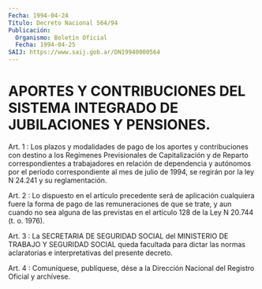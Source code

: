 ```yaml
---
Fecha: 1994-04-24
Título: Decreto Nacional 564/94
Publicación:
  Organismo: Boletín Oficial
  Fecha: 1994-04-25
SAIJ: https://www.saij.gob.ar/DN19940000564
---
```

# APORTES Y CONTRIBUCIONES DEL SISTEMA INTEGRADO DE JUBILACIONES Y PENSIONES.

<a id="1"></a>
Art.  1  :  Los  plazos y modalidades de pago de los aportes y contribuciones  con  destino   a  los  Regímenes  Previsionales  de Capitalización  y  de Reparto correspondientes  a  trabajadores  en relación de dependencia  y autónomos por el período correspondiente al mes de julio de 1994, se  regirán  por  la  ley  N  24.241  y su reglamentación.

<a id="2"></a>
Art.  2  :  Lo  dispuesto  en  el  artículo precedente será de aplicación cualquiera fuere la forma de pago  de las remuneraciones de que se trate, y aun cuando no sea alguna de  las previstas en el artículo 128 de la Ley N 20.744 (t. o. 1976).

<a id="3"></a>
Art.  3  : La SECRETARIA DE SEGURIDAD SOCIAL del MINISTERIO DE TRABAJO Y SEGURIDAD  SOCIAL  queda facultada para dictar las normas aclaratorias e interpretativas del presente decreto.

<a id="4"></a>
Art. 4 : Comuníquese, publíquese, dése a la Dirección Nacional del Registro Oficial y archívese.